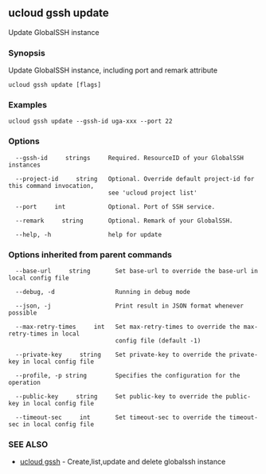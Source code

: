 

## ucloud gssh update

Update GlobalSSH instance

### Synopsis

Update GlobalSSH instance, including port and remark attribute

```
ucloud gssh update [flags]
```

### Examples

```
ucloud gssh update --gssh-id uga-xxx --port 22
```

### Options

```
  --gssh-id     strings     Required. ResourceID of your GlobalSSH instances 

  --project-id     string   Optional. Override default project-id for this command invocation,
                            see 'ucloud project list' 

  --port     int            Optional. Port of SSH service. 

  --remark     string       Optional. Remark of your GlobalSSH. 

  --help, -h                help for update 

```

### Options inherited from parent commands

```
  --base-url     string       Set base-url to override the base-url in local config file 

  --debug, -d                 Running in debug mode 

  --json, -j                  Print result in JSON format whenever possible 

  --max-retry-times     int   Set max-retry-times to override the max-retry-times in local
                              config file (default -1) 

  --private-key     string    Set private-key to override the private-key in local config file 

  --profile, -p string        Specifies the configuration for the operation 

  --public-key     string     Set public-key to override the public-key in local config file 

  --timeout-sec     int       Set timeout-sec to override the timeout-sec in local config file 

```

### SEE ALSO

* [ucloud gssh](developer/cli/cmd/ucloud/gssh)	 - Create,list,update and delete globalssh instance

